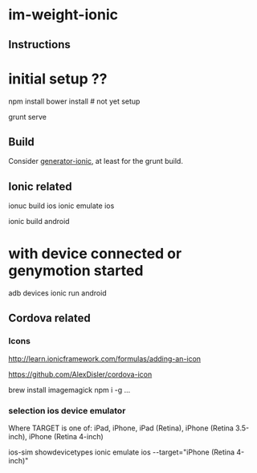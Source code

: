 # im-weight-ionic

## Instructions

  # initial setup ??
  npm install 
  bower install  # not yet setup

  grunt serve

## Build

Consider  [generator-ionic](https://github.com/diegonetto/generator-ionic), at least for the grunt build.

## Ionic related

  ionuc build ios
  ionic emulate ios

  ionic build android
  # with device connected or genymotion started
  adb devices
  ionic run android

## Cordova related

### Icons

http://learn.ionicframework.com/formulas/adding-an-icon

https://github.com/AlexDisler/cordova-icon

  brew install imagemagick
  npm i -g ...

### selection ios device emulator

Where TARGET is one of: iPad, iPhone, iPad (Retina), iPhone (Retina 3.5-inch), iPhone (Retina 4-inch)


  ios-sim showdevicetypes
  ionic emulate ios --target="iPhone (Retina 4-inch)"